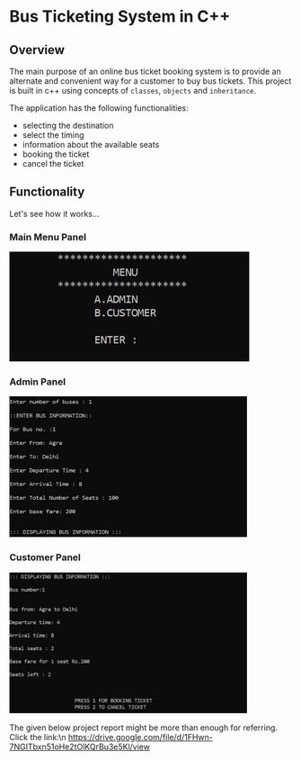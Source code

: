 # Bus Ticketing System in C++

## Overview

The main purpose of an online bus ticket booking system is to provide an alternate and convenient way for a customer to buy bus tickets.
This project is built in c++ using concepts of `classes`, `objects` and `inheritance`.

The application has the following functionalities:
* selecting the destination
* select the timing
* information about the available seats
* booking the ticket
* cancel the ticket

## Functionality
Let's see how it works...

### Main Menu Panel
![](https://raw.githubusercontent.com/Thevinaypatwal/Bus-Ticketing-System/main/vk.jpg)

### Admin Panel
<img src="https://raw.githubusercontent.com/Thevinaypatwal/Bus-Ticketing-System/main/vk2.jpg" width="423" height="250">

### Customer Panel
<img src="https://raw.githubusercontent.com/Thevinaypatwal/Bus-Ticketing-System/main/vk1.jpg" width="423" height="250">


The given below project report might be more than enough for referring. Click the link:\n
https://drive.google.com/file/d/1FHwn-7NGITbxn51oHe2tOlKQrBu3e5Kl/view


